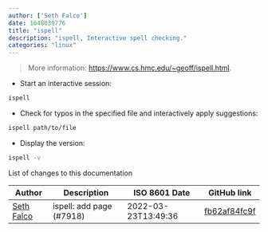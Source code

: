 ```yaml
---
author: ['Seth Falco']
date: 1648039776
title: "ispell"
description: "ispell, Interactive spell checking."
categories: "linux"
---
```

> More information: <https://www.cs.hmc.edu/~geoff/ispell.html>.

- Start an interactive session:

```bash
ispell
```

- Check for typos in the specified file and interactively apply suggestions:

```bash
ispell path/to/file
```

- Display the version:

```bash
ispell -v
```
List of changes to this documentation


Author | Description | ISO 8601 Date | GitHub link
------|-----|-----|-----
[Seth Falco](mailto:seth@falco.fun) | ispell: add page (#7918) | 2022-03-23T13:49:36 | [fb62af84fc9f](https://github.com/tldr-pages/tldr/commit/fb62af84fc9f4d2a6d9911daf135a1fc17426591)

